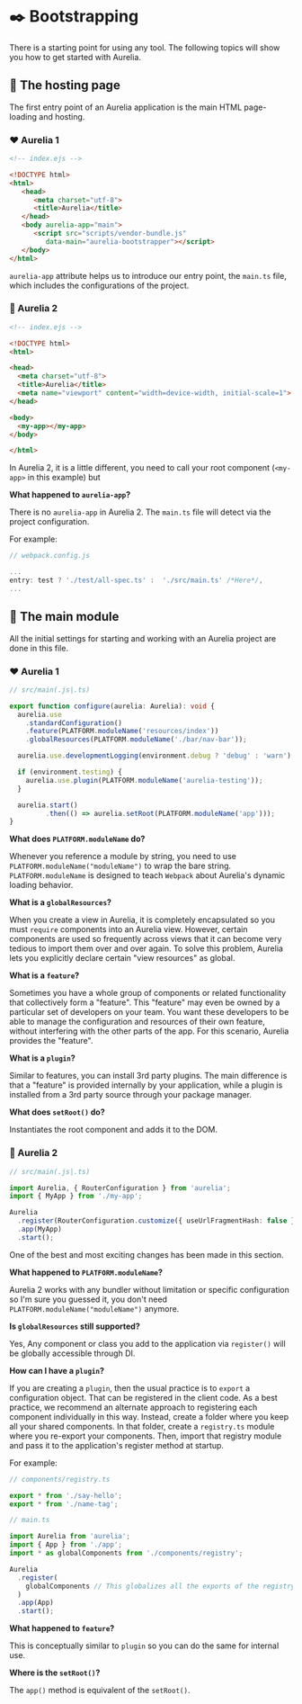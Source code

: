 # :black_nib: Bootstrapping

There is a starting point for using any tool. The following topics will show you how to get started with Aurelia.

## :open_book: The hosting page

The first entry point of an Aurelia application is the main HTML page-loading and hosting.

### :heart: Aurelia 1

```html
<!-- index.ejs -->

<!DOCTYPE html>
<html>
   <head>
      <meta charset="utf-8">
      <title>Aurelia</title>
   </head>
   <body aurelia-app="main">
      <script src="scripts/vendor-bundle.js"
         data-main="aurelia-bootstrapper"></script>
   </body>
</html>
```

`aurelia-app` attribute helps us to introduce our entry point, the `main.ts` file, which includes the configurations of the project.

### :gem: Aurelia 2

```html
<!-- index.ejs -->

<!DOCTYPE html>
<html>

<head>
  <meta charset="utf-8">
  <title>Aurelia</title>
  <meta name="viewport" content="width=device-width, initial-scale=1">
</head>

<body>
  <my-app></my-app>
</body>

</html>
```

In Aurelia 2, it is a little different, you need to call your root component (`<my-app>` in this example) but

**What happened to `aurelia-app`?**

There is no `aurelia-app` in Aurelia 2. The `main.ts` file will detect via the project configuration.

For example:

```js
// webpack.config.js

...
entry: test ? './test/all-spec.ts' :  './src/main.ts' /*Here*/,
...
```

## :open_book: The main module

All the initial settings for starting and working with an Aurelia project are done in this file.

### :heart: Aurelia 1

```ts
// src/main(.js|.ts)

export function configure(aurelia: Aurelia): void {
  aurelia.use
    .standardConfiguration()
    .feature(PLATFORM.moduleName('resources/index'))
    .globalResources(PLATFORM.moduleName('./bar/nav-bar'));

  aurelia.use.developmentLogging(environment.debug ? 'debug' : 'warn');

  if (environment.testing) {
    aurelia.use.plugin(PLATFORM.moduleName('aurelia-testing'));
  }

  aurelia.start()
         .then(() => aurelia.setRoot(PLATFORM.moduleName('app')));
}
```

**What does `PLATFORM.moduleName` do?**

Whenever you reference a module by string, you need to use `PLATFORM.moduleName("moduleName")` to wrap the bare string. `PLATFORM.moduleName` is designed to teach `Webpack` about Aurelia's dynamic loading behavior.

**What is a `globalResources`?**

When you create a view in Aurelia, it is completely encapsulated so you must `require` components into an Aurelia view. However, certain components are used so frequently across views that it can become very tedious to import them over and over again. To solve this problem, Aurelia lets you explicitly declare certain "view resources" as global.

**What is a `feature`?**

Sometimes you have a whole group of components or related functionality that collectively form a "feature". This "feature" may even be owned by a particular set of developers on your team. You want these developers to be able to manage the configuration and resources of their own feature, without interfering with the other parts of the app. For this scenario, Aurelia provides the "feature".

**What is a `plugin`?**

Similar to features, you can install 3rd party plugins. The main difference is that a "feature" is provided internally by your application, while a plugin is installed from a 3rd party source through your package manager.

**What does `setRoot()` do?**

Instantiates the root component and adds it to the DOM.

### :gem: Aurelia 2

```ts
// src/main(.js|.ts)

import Aurelia, { RouterConfiguration } from 'aurelia';
import { MyApp } from './my-app';

Aurelia
  .register(RouterConfiguration.customize({ useUrlFragmentHash: false }))
  .app(MyApp)
  .start();
```

One of the best and most exciting changes has been made in this section.

**What happened to `PLATFORM.moduleName`?**

Aurelia 2 works with any bundler without limitation or specific configuration so I'm sure you guessed it, you don't need `PLATFORM.moduleName("moduleName")` anymore.

**Is `globalResources` still supported?**

Yes, Any component or class you add to the application via `register()` will be globally accessible through DI.

**How can I have a `plugin`?**

If you are creating a `plugin`, then the usual practice is to `export` a configuration object. That can be registered in the client code. As a best practice, we recommend an alternate approach to registering each component individually in this way. Instead, create a folder where you keep all your shared components. In that folder, create a `registry.ts` module where you re-export your components. Then, import that registry module and pass it to the application's register method at startup.

For example:

```ts
// components/registry.ts

export * from './say-hello';
export * from './name-tag';
```

```ts
// main.ts

import Aurelia from 'aurelia';
import { App } from './app';
import * as globalComponents from './components/registry';

Aurelia
  .register(
    globalComponents // This globalizes all the exports of the registry.
  )
  .app(App)
  .start();
```

**What happened to `feature`?**

This is conceptually similar to `plugin` so you can do the same for internal use.

**Where is the `setRoot()`?**

The `app()` method is equivalent of the `setRoot()`.

